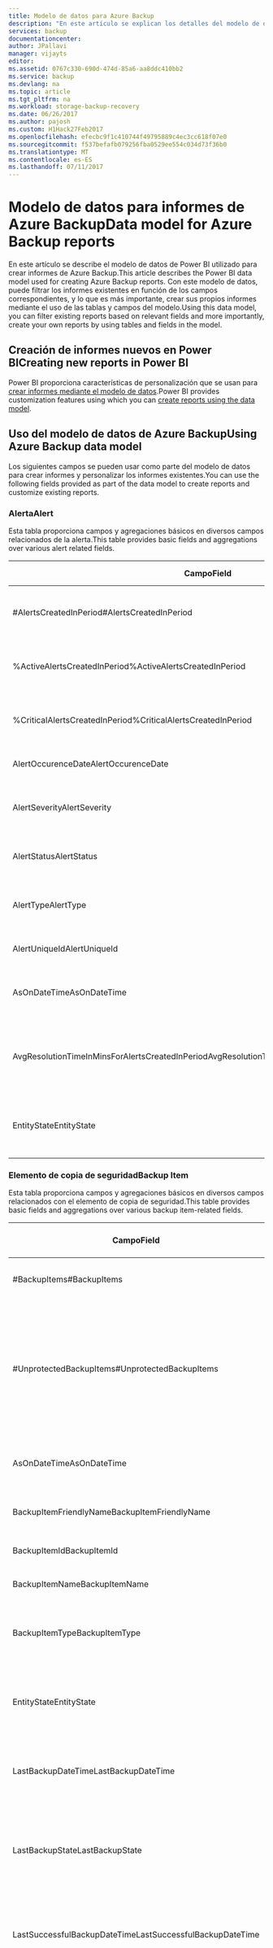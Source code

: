 ```yaml
---
title: Modelo de datos para Azure Backup
description: "En este artículo se explican los detalles del modelo de datos de Power BI para los informes de Azure Backup."
services: backup
documentationcenter: 
author: JPallavi
manager: vijayts
editor: 
ms.assetid: 0767c330-690d-474d-85a6-aa8ddc410bb2
ms.service: backup
ms.devlang: na
ms.topic: article
ms.tgt_pltfrm: na
ms.workload: storage-backup-recovery
ms.date: 06/26/2017
ms.author: pajosh
ms.custom: H1Hack27Feb2017
ms.openlocfilehash: efecbc9f1c410744f49795889c4ec3cc618f07e0
ms.sourcegitcommit: f537befafb079256fba0529ee554c034d73f36b0
ms.translationtype: MT
ms.contentlocale: es-ES
ms.lasthandoff: 07/11/2017
---
```

# <a name="data-model-for-azure-backup-reports"></a><span data-ttu-id="a05b1-103">Modelo de datos para informes de Azure Backup</span><span class="sxs-lookup"><span data-stu-id="a05b1-103">Data model for Azure Backup reports</span></span>
<span data-ttu-id="a05b1-104">En este artículo se describe el modelo de datos de Power BI utilizado para crear informes de Azure Backup.</span><span class="sxs-lookup"><span data-stu-id="a05b1-104">This article describes the Power BI data model used for creating Azure Backup reports.</span></span> <span data-ttu-id="a05b1-105">Con este modelo de datos, puede filtrar los informes existentes en función de los campos correspondientes, y lo que es más importante, crear sus propios informes mediante el uso de las tablas y campos del modelo.</span><span class="sxs-lookup"><span data-stu-id="a05b1-105">Using this data model, you can filter existing reports based on relevant fields and more importantly, create your own reports by using tables and fields in the model.</span></span> 

## <a name="creating-new-reports-in-power-bi"></a><span data-ttu-id="a05b1-106">Creación de informes nuevos en Power BI</span><span class="sxs-lookup"><span data-stu-id="a05b1-106">Creating new reports in Power BI</span></span>
<span data-ttu-id="a05b1-107">Power BI proporciona características de personalización que se usan para [crear informes mediante el modelo de datos](https://powerbi.microsoft.com/documentation/powerbi-service-create-a-new-report/).</span><span class="sxs-lookup"><span data-stu-id="a05b1-107">Power BI provides customization features using which you can [create reports using the data model](https://powerbi.microsoft.com/documentation/powerbi-service-create-a-new-report/).</span></span>

## <a name="using-azure-backup-data-model"></a><span data-ttu-id="a05b1-108">Uso del modelo de datos de Azure Backup</span><span class="sxs-lookup"><span data-stu-id="a05b1-108">Using Azure Backup data model</span></span>
<span data-ttu-id="a05b1-109">Los siguientes campos se pueden usar como parte del modelo de datos para crear informes y personalizar los informes existentes.</span><span class="sxs-lookup"><span data-stu-id="a05b1-109">You can use the following fields provided as part of the data model to create reports and customize existing reports.</span></span>

### <a name="alert"></a><span data-ttu-id="a05b1-110">Alerta</span><span class="sxs-lookup"><span data-stu-id="a05b1-110">Alert</span></span>
<span data-ttu-id="a05b1-111">Esta tabla proporciona campos y agregaciones básicos en diversos campos relacionados de la alerta.</span><span class="sxs-lookup"><span data-stu-id="a05b1-111">This table provides basic fields and aggregations over various alert related fields.</span></span>

| <span data-ttu-id="a05b1-112">Campo</span><span class="sxs-lookup"><span data-stu-id="a05b1-112">Field</span></span> | <span data-ttu-id="a05b1-113">Tipo de datos</span><span class="sxs-lookup"><span data-stu-id="a05b1-113">Data Type</span></span> | <span data-ttu-id="a05b1-114">Descripción</span><span class="sxs-lookup"><span data-stu-id="a05b1-114">Description</span></span> |
| --- | --- | --- |
| <span data-ttu-id="a05b1-115">#AlertsCreatedInPeriod</span><span class="sxs-lookup"><span data-stu-id="a05b1-115">#AlertsCreatedInPeriod</span></span> |<span data-ttu-id="a05b1-116">Número entero</span><span class="sxs-lookup"><span data-stu-id="a05b1-116">Whole Number</span></span> |<span data-ttu-id="a05b1-117">Número de alertas creadas en el período seleccionado</span><span class="sxs-lookup"><span data-stu-id="a05b1-117">Number of alerts created in selected time period</span></span> |
| <span data-ttu-id="a05b1-118">%ActiveAlertsCreatedInPeriod</span><span class="sxs-lookup"><span data-stu-id="a05b1-118">%ActiveAlertsCreatedInPeriod</span></span> |<span data-ttu-id="a05b1-119">Porcentaje</span><span class="sxs-lookup"><span data-stu-id="a05b1-119">Percentage</span></span> |<span data-ttu-id="a05b1-120">Porcentaje de alertas activas en el período seleccionado</span><span class="sxs-lookup"><span data-stu-id="a05b1-120">Percentage of active alerts in selected time period</span></span> |
| <span data-ttu-id="a05b1-121">%CriticalAlertsCreatedInPeriod</span><span class="sxs-lookup"><span data-stu-id="a05b1-121">%CriticalAlertsCreatedInPeriod</span></span> |<span data-ttu-id="a05b1-122">Porcentaje</span><span class="sxs-lookup"><span data-stu-id="a05b1-122">Percentage</span></span> |<span data-ttu-id="a05b1-123">Porcentaje de alertas críticas en el período seleccionado</span><span class="sxs-lookup"><span data-stu-id="a05b1-123">Percentage of critical alerts in selected time period</span></span> |
| <span data-ttu-id="a05b1-124">AlertOccurenceDate</span><span class="sxs-lookup"><span data-stu-id="a05b1-124">AlertOccurenceDate</span></span> |<span data-ttu-id="a05b1-125">Date</span><span class="sxs-lookup"><span data-stu-id="a05b1-125">Date</span></span> |<span data-ttu-id="a05b1-126">Fecha de creación de la alerta</span><span class="sxs-lookup"><span data-stu-id="a05b1-126">Date when alert was created</span></span> |
| <span data-ttu-id="a05b1-127">AlertSeverity</span><span class="sxs-lookup"><span data-stu-id="a05b1-127">AlertSeverity</span></span> |<span data-ttu-id="a05b1-128">Texto</span><span class="sxs-lookup"><span data-stu-id="a05b1-128">Text</span></span> |<span data-ttu-id="a05b1-129">Gravedad de la alerta, por ejemplo, Crítica</span><span class="sxs-lookup"><span data-stu-id="a05b1-129">Severity of the alert for example, Critical</span></span> |
| <span data-ttu-id="a05b1-130">AlertStatus</span><span class="sxs-lookup"><span data-stu-id="a05b1-130">AlertStatus</span></span> |<span data-ttu-id="a05b1-131">Texto</span><span class="sxs-lookup"><span data-stu-id="a05b1-131">Text</span></span> |<span data-ttu-id="a05b1-132">Estado de la alerta, por ejemplo, Activa</span><span class="sxs-lookup"><span data-stu-id="a05b1-132">Status of the alert for example, Active</span></span> |
| <span data-ttu-id="a05b1-133">AlertType</span><span class="sxs-lookup"><span data-stu-id="a05b1-133">AlertType</span></span> |<span data-ttu-id="a05b1-134">Texto</span><span class="sxs-lookup"><span data-stu-id="a05b1-134">Text</span></span> |<span data-ttu-id="a05b1-135">Tipo de la alerta generada por ejemplo, Copia de seguridad</span><span class="sxs-lookup"><span data-stu-id="a05b1-135">Type of the generated alert for example, Backup</span></span> |
| <span data-ttu-id="a05b1-136">AlertUniqueId</span><span class="sxs-lookup"><span data-stu-id="a05b1-136">AlertUniqueId</span></span> |<span data-ttu-id="a05b1-137">Texto</span><span class="sxs-lookup"><span data-stu-id="a05b1-137">Text</span></span> |<span data-ttu-id="a05b1-138">Identificador único de la alerta generada</span><span class="sxs-lookup"><span data-stu-id="a05b1-138">Unique Id of the generated alert</span></span> |
| <span data-ttu-id="a05b1-139">AsOnDateTime</span><span class="sxs-lookup"><span data-stu-id="a05b1-139">AsOnDateTime</span></span> |<span data-ttu-id="a05b1-140">Fecha y hora</span><span class="sxs-lookup"><span data-stu-id="a05b1-140">Date/Time</span></span> |<span data-ttu-id="a05b1-141">Hora de la última actualización de la fila seleccionada</span><span class="sxs-lookup"><span data-stu-id="a05b1-141">Latest refresh time for the selected row</span></span> |
| <span data-ttu-id="a05b1-142">AvgResolutionTimeInMinsForAlertsCreatedInPeriod</span><span class="sxs-lookup"><span data-stu-id="a05b1-142">AvgResolutionTimeInMinsForAlertsCreatedInPeriod</span></span> |<span data-ttu-id="a05b1-143">Número decimal</span><span class="sxs-lookup"><span data-stu-id="a05b1-143">Decimal Number</span></span> |<span data-ttu-id="a05b1-144">Tiempo medio (en minutos) para resolver la alerta en el período seleccionado</span><span class="sxs-lookup"><span data-stu-id="a05b1-144">Average time (in minutes) to resolve alert for selected time period</span></span> |
| <span data-ttu-id="a05b1-145">EntityState</span><span class="sxs-lookup"><span data-stu-id="a05b1-145">EntityState</span></span> |<span data-ttu-id="a05b1-146">Texto</span><span class="sxs-lookup"><span data-stu-id="a05b1-146">Text</span></span> |<span data-ttu-id="a05b1-147">Estado actual del objeto de la alerta por ejemplo, Activo, Eliminado</span><span class="sxs-lookup"><span data-stu-id="a05b1-147">Current state of the alert object for example, Active, Deleted</span></span> |

### <a name="backup-item"></a><span data-ttu-id="a05b1-148">Elemento de copia de seguridad</span><span class="sxs-lookup"><span data-stu-id="a05b1-148">Backup Item</span></span>
<span data-ttu-id="a05b1-149">Esta tabla proporciona campos y agregaciones básicos en diversos campos relacionados con el elemento de copia de seguridad.</span><span class="sxs-lookup"><span data-stu-id="a05b1-149">This table provides basic fields and aggregations over various backup item-related fields.</span></span>

| <span data-ttu-id="a05b1-150">Campo</span><span class="sxs-lookup"><span data-stu-id="a05b1-150">Field</span></span> | <span data-ttu-id="a05b1-151">Tipo de datos</span><span class="sxs-lookup"><span data-stu-id="a05b1-151">Data Type</span></span> | <span data-ttu-id="a05b1-152">Descripción</span><span class="sxs-lookup"><span data-stu-id="a05b1-152">Description</span></span> |
| --- | --- | --- |
| <span data-ttu-id="a05b1-153">#BackupItems</span><span class="sxs-lookup"><span data-stu-id="a05b1-153">#BackupItems</span></span> |<span data-ttu-id="a05b1-154">Número entero</span><span class="sxs-lookup"><span data-stu-id="a05b1-154">Whole Number</span></span> |<span data-ttu-id="a05b1-155">Número de elementos de copia de seguridad</span><span class="sxs-lookup"><span data-stu-id="a05b1-155">Number of backup items</span></span> |
| <span data-ttu-id="a05b1-156">#UnprotectedBackupItems</span><span class="sxs-lookup"><span data-stu-id="a05b1-156">#UnprotectedBackupItems</span></span> |<span data-ttu-id="a05b1-157">Número entero</span><span class="sxs-lookup"><span data-stu-id="a05b1-157">Whole Number</span></span> |<span data-ttu-id="a05b1-158">Número de elementos de copia de seguridad detenidos para su protección o configurados para que se realicen copias de seguridad, pero las copias de seguridad no se han iniciado</span><span class="sxs-lookup"><span data-stu-id="a05b1-158">Number of backup items stopped for protection or configured for backups but backups not started</span></span>|
| <span data-ttu-id="a05b1-159">AsOnDateTime</span><span class="sxs-lookup"><span data-stu-id="a05b1-159">AsOnDateTime</span></span> |<span data-ttu-id="a05b1-160">Fecha y hora</span><span class="sxs-lookup"><span data-stu-id="a05b1-160">Date/Time</span></span> |<span data-ttu-id="a05b1-161">Hora de la última actualización de la fila seleccionada</span><span class="sxs-lookup"><span data-stu-id="a05b1-161">Latest refresh time for the selected row</span></span> |
| <span data-ttu-id="a05b1-162">BackupItemFriendlyName</span><span class="sxs-lookup"><span data-stu-id="a05b1-162">BackupItemFriendlyName</span></span> |<span data-ttu-id="a05b1-163">Texto</span><span class="sxs-lookup"><span data-stu-id="a05b1-163">Text</span></span> |<span data-ttu-id="a05b1-164">Nombre descriptivo del elemento de copia de seguridad</span><span class="sxs-lookup"><span data-stu-id="a05b1-164">Friendly name of backup item</span></span> |
| <span data-ttu-id="a05b1-165">BackupItemId</span><span class="sxs-lookup"><span data-stu-id="a05b1-165">BackupItemId</span></span> |<span data-ttu-id="a05b1-166">Texto</span><span class="sxs-lookup"><span data-stu-id="a05b1-166">Text</span></span> |<span data-ttu-id="a05b1-167">Identificador de elemento de copia de seguridad</span><span class="sxs-lookup"><span data-stu-id="a05b1-167">Id of backup item</span></span> |
| <span data-ttu-id="a05b1-168">BackupItemName</span><span class="sxs-lookup"><span data-stu-id="a05b1-168">BackupItemName</span></span> |<span data-ttu-id="a05b1-169">Texto</span><span class="sxs-lookup"><span data-stu-id="a05b1-169">Text</span></span> |<span data-ttu-id="a05b1-170">Nombre de elemento de copia de seguridad</span><span class="sxs-lookup"><span data-stu-id="a05b1-170">Name of backup item</span></span> |
| <span data-ttu-id="a05b1-171">BackupItemType</span><span class="sxs-lookup"><span data-stu-id="a05b1-171">BackupItemType</span></span> |<span data-ttu-id="a05b1-172">Texto</span><span class="sxs-lookup"><span data-stu-id="a05b1-172">Text</span></span> |<span data-ttu-id="a05b1-173">Tipo de elemento de copia de seguridad, por ejemplo, VM o FileFolder</span><span class="sxs-lookup"><span data-stu-id="a05b1-173">Type of backup item for example, VM, FileFolder</span></span> |
| <span data-ttu-id="a05b1-174">EntityState</span><span class="sxs-lookup"><span data-stu-id="a05b1-174">EntityState</span></span> |<span data-ttu-id="a05b1-175">Texto</span><span class="sxs-lookup"><span data-stu-id="a05b1-175">Text</span></span> |<span data-ttu-id="a05b1-176">Estado actual del objeto del elemento de copia de seguridad, por ejemplo, Active o Deleted</span><span class="sxs-lookup"><span data-stu-id="a05b1-176">Current state of the backup item object for example, Active, Deleted</span></span> |
| <span data-ttu-id="a05b1-177">LastBackupDateTime</span><span class="sxs-lookup"><span data-stu-id="a05b1-177">LastBackupDateTime</span></span> |<span data-ttu-id="a05b1-178">Fecha y hora</span><span class="sxs-lookup"><span data-stu-id="a05b1-178">Date/Time</span></span> |<span data-ttu-id="a05b1-179">Hora de la última copia de seguridad del elemento de copia de seguridad seleccionado</span><span class="sxs-lookup"><span data-stu-id="a05b1-179">Time of last backup for selected backup item</span></span> |
| <span data-ttu-id="a05b1-180">LastBackupState</span><span class="sxs-lookup"><span data-stu-id="a05b1-180">LastBackupState</span></span> |<span data-ttu-id="a05b1-181">Texto</span><span class="sxs-lookup"><span data-stu-id="a05b1-181">Text</span></span> |<span data-ttu-id="a05b1-182">Estado de la última copia de seguridad del elemento de copia de seguridad seleccionado, por ejemplo, Successful o Failed</span><span class="sxs-lookup"><span data-stu-id="a05b1-182">State of last backup for selected backup item for example, Successful, Failed</span></span> |
| <span data-ttu-id="a05b1-183">LastSuccessfulBackupDateTime</span><span class="sxs-lookup"><span data-stu-id="a05b1-183">LastSuccessfulBackupDateTime</span></span> |<span data-ttu-id="a05b1-184">Fecha y hora</span><span class="sxs-lookup"><span data-stu-id="a05b1-184">Date/Time</span></span> |<span data-ttu-id="a05b1-185">Hora de última copia de seguridad correcta del elemento de copia de seguridad seleccionado</span><span class="sxs-lookup"><span data-stu-id="a05b1-185">Time of last successful backup for selected backup item</span></span> |
| <span data-ttu-id="a05b1-186">ProtectionState</span><span class="sxs-lookup"><span data-stu-id="a05b1-186">ProtectionState</span></span> |<span data-ttu-id="a05b1-187">Texto</span><span class="sxs-lookup"><span data-stu-id="a05b1-187">Text</span></span> |<span data-ttu-id="a05b1-188">Estado actual de protección del elemento copia de seguridad, por ejemplo, Protected o ProtectionStopped</span><span class="sxs-lookup"><span data-stu-id="a05b1-188">Current protection state of the backup item for example, Protected, ProtectionStopped</span></span> |

### <a name="calendar"></a><span data-ttu-id="a05b1-189">Calendario</span><span class="sxs-lookup"><span data-stu-id="a05b1-189">Calendar</span></span>
<span data-ttu-id="a05b1-190">Esta tabla proporciona detalles acerca de los campos relacionados con el calendario.</span><span class="sxs-lookup"><span data-stu-id="a05b1-190">This table provides details about calendar-related fields.</span></span>

| <span data-ttu-id="a05b1-191">Campo</span><span class="sxs-lookup"><span data-stu-id="a05b1-191">Field</span></span> | <span data-ttu-id="a05b1-192">Tipo de datos</span><span class="sxs-lookup"><span data-stu-id="a05b1-192">Data Type</span></span> | <span data-ttu-id="a05b1-193">Descripción</span><span class="sxs-lookup"><span data-stu-id="a05b1-193">Description</span></span> |
| --- | --- | --- |
| <span data-ttu-id="a05b1-194">Fecha</span><span class="sxs-lookup"><span data-stu-id="a05b1-194">Date</span></span> |<span data-ttu-id="a05b1-195">Fecha</span><span class="sxs-lookup"><span data-stu-id="a05b1-195">Date</span></span> |<span data-ttu-id="a05b1-196">Fecha seleccionada para filtrar datos</span><span class="sxs-lookup"><span data-stu-id="a05b1-196">Date selected for filtering data</span></span> |
| <span data-ttu-id="a05b1-197">DateKey</span><span class="sxs-lookup"><span data-stu-id="a05b1-197">DateKey</span></span> |<span data-ttu-id="a05b1-198">Texto</span><span class="sxs-lookup"><span data-stu-id="a05b1-198">Text</span></span> |<span data-ttu-id="a05b1-199">Clave única para cada elemento de fecha</span><span class="sxs-lookup"><span data-stu-id="a05b1-199">Unique key for each date item</span></span> |
| <span data-ttu-id="a05b1-200">DayDiff</span><span class="sxs-lookup"><span data-stu-id="a05b1-200">DayDiff</span></span> |<span data-ttu-id="a05b1-201">Número decimal</span><span class="sxs-lookup"><span data-stu-id="a05b1-201">Decimal Number</span></span> |<span data-ttu-id="a05b1-202">Diferencia en el día al filtrar datos, por ejemplo, 0 indican los datos del día actual, -1 indica los datos de un día anterior y 0 y -1 indican los datos del día actual y del anterior</span><span class="sxs-lookup"><span data-stu-id="a05b1-202">Difference in day for filtering data for example, 0 indicates current day's data, -1 indicates previous one day's data, 0 and -1 indicate data for current and previous day</span></span>  |
| <span data-ttu-id="a05b1-203">Mes</span><span class="sxs-lookup"><span data-stu-id="a05b1-203">Month</span></span> |<span data-ttu-id="a05b1-204">Texto</span><span class="sxs-lookup"><span data-stu-id="a05b1-204">Text</span></span> |<span data-ttu-id="a05b1-205">Mes del año seleccionado para filtrar datos, el mes empieza el día 1 y termina el día 31</span><span class="sxs-lookup"><span data-stu-id="a05b1-205">Month of the year selected for filtering data, month begins on first day and ends on 31st day</span></span> |
| <span data-ttu-id="a05b1-206">MonthDate</span><span class="sxs-lookup"><span data-stu-id="a05b1-206">MonthDate</span></span> | <span data-ttu-id="a05b1-207">Fecha</span><span class="sxs-lookup"><span data-stu-id="a05b1-207">Date</span></span> |<span data-ttu-id="a05b1-208">Fecha del mes en que finaliza el mes, se selecciona para filtrar datos</span><span class="sxs-lookup"><span data-stu-id="a05b1-208">Date in the month when month ends, selected for filtering data</span></span> |
| <span data-ttu-id="a05b1-209">MonthDiff</span><span class="sxs-lookup"><span data-stu-id="a05b1-209">MonthDiff</span></span> |<span data-ttu-id="a05b1-210">Número decimal</span><span class="sxs-lookup"><span data-stu-id="a05b1-210">Decimal Number</span></span> |<span data-ttu-id="a05b1-211">Diferencia en el mes al filtrar datos, por ejemplo, 0 indican los datos del mes actual, -1 indica los datos de un mes anterior y 0 y -1 indican los datos del mes actual y del anterior</span><span class="sxs-lookup"><span data-stu-id="a05b1-211">Difference in month for filtering data for example, 0 indicates current month's data, -1 indicates previous month's data, 0 and -1 indicate data for current and previous month</span></span> |
| <span data-ttu-id="a05b1-212">Semana</span><span class="sxs-lookup"><span data-stu-id="a05b1-212">Week</span></span> |<span data-ttu-id="a05b1-213">Texto</span><span class="sxs-lookup"><span data-stu-id="a05b1-213">Text</span></span> |<span data-ttu-id="a05b1-214">Semana seleccionada para filtrar los datos; la semana comienza el domingo y termina el sábado</span><span class="sxs-lookup"><span data-stu-id="a05b1-214">Week selected for filtering data, week begins on Sunday and ends on Saturday</span></span> |
| <span data-ttu-id="a05b1-215">WeekDate</span><span class="sxs-lookup"><span data-stu-id="a05b1-215">WeekDate</span></span> |<span data-ttu-id="a05b1-216">Fecha</span><span class="sxs-lookup"><span data-stu-id="a05b1-216">Date</span></span> |<span data-ttu-id="a05b1-217">Fecha de la semana en que finaliza la semana, se selecciona para filtrar datos</span><span class="sxs-lookup"><span data-stu-id="a05b1-217">Date in the week when week ends, selected for filtering data</span></span> |
| <span data-ttu-id="a05b1-218">WeekDiff</span><span class="sxs-lookup"><span data-stu-id="a05b1-218">WeekDiff</span></span> |<span data-ttu-id="a05b1-219">Número decimal</span><span class="sxs-lookup"><span data-stu-id="a05b1-219">Decimal Number</span></span> |<span data-ttu-id="a05b1-220">Diferencia en la semana al filtrar datos, por ejemplo, 0 indican los datos de la semana actual, -1 indica los datos de una semana anterior y 0 y -1 indican los datos de la semana actual y de la anterior</span><span class="sxs-lookup"><span data-stu-id="a05b1-220">Difference in week for filtering data for example, 0 indicates current week's data, -1 indicates previous week's data, 0 and -1 indicate data for current and previous week</span></span> |
| <span data-ttu-id="a05b1-221">Year</span><span class="sxs-lookup"><span data-stu-id="a05b1-221">Year</span></span> |<span data-ttu-id="a05b1-222">Texto</span><span class="sxs-lookup"><span data-stu-id="a05b1-222">Text</span></span> |<span data-ttu-id="a05b1-223">Año natural para filtrar datos</span><span class="sxs-lookup"><span data-stu-id="a05b1-223">Calendar year selected for filtering data</span></span> |
| <span data-ttu-id="a05b1-224">YearDate</span><span class="sxs-lookup"><span data-stu-id="a05b1-224">YearDate</span></span> |<span data-ttu-id="a05b1-225">Fecha</span><span class="sxs-lookup"><span data-stu-id="a05b1-225">Date</span></span> |<span data-ttu-id="a05b1-226">Fecha del año en que finaliza el año, se selecciona para filtrar datos</span><span class="sxs-lookup"><span data-stu-id="a05b1-226">Date in the year when year ends, selected for filtering data</span></span> |

### <a name="job"></a><span data-ttu-id="a05b1-227">Trabajo</span><span class="sxs-lookup"><span data-stu-id="a05b1-227">Job</span></span>
<span data-ttu-id="a05b1-228">Esta tabla proporciona campos y agregaciones básicos en diversos campos relacionados con el trabajo.</span><span class="sxs-lookup"><span data-stu-id="a05b1-228">This table provides basic fields and aggregations over various job-related fields.</span></span>

| <span data-ttu-id="a05b1-229">Campo</span><span class="sxs-lookup"><span data-stu-id="a05b1-229">Field</span></span> | <span data-ttu-id="a05b1-230">Tipo de datos</span><span class="sxs-lookup"><span data-stu-id="a05b1-230">Data Type</span></span> | <span data-ttu-id="a05b1-231">Descripción</span><span class="sxs-lookup"><span data-stu-id="a05b1-231">Description</span></span> |
| --- | --- | --- |
| <span data-ttu-id="a05b1-232">#JobsCreatedInPeriod</span><span class="sxs-lookup"><span data-stu-id="a05b1-232">#JobsCreatedInPeriod</span></span> |<span data-ttu-id="a05b1-233">Número entero</span><span class="sxs-lookup"><span data-stu-id="a05b1-233">Whole Number</span></span> |<span data-ttu-id="a05b1-234">Número de trabajos creados en el período seleccionado</span><span class="sxs-lookup"><span data-stu-id="a05b1-234">Number of jobs created in the selected time period</span></span> |
| <span data-ttu-id="a05b1-235">%FailuresForJobsCreatedInPeriod</span><span class="sxs-lookup"><span data-stu-id="a05b1-235">%FailuresForJobsCreatedInPeriod</span></span> |<span data-ttu-id="a05b1-236">Porcentaje</span><span class="sxs-lookup"><span data-stu-id="a05b1-236">Percentage</span></span> |<span data-ttu-id="a05b1-237">Porcentaje de errores de los trabajos globales en el período seleccionado</span><span class="sxs-lookup"><span data-stu-id="a05b1-237">Percentage overall job failures in the selected time period</span></span> |
| <span data-ttu-id="a05b1-238">80thPercentileDataTransferredInMBForBackupJobsCreatedInPeriod</span><span class="sxs-lookup"><span data-stu-id="a05b1-238">80thPercentileDataTransferredInMBForBackupJobsCreatedInPeriod</span></span> |<span data-ttu-id="a05b1-239">Número decimal</span><span class="sxs-lookup"><span data-stu-id="a05b1-239">Decimal Number</span></span> |<span data-ttu-id="a05b1-240">Valor del percentil 80 de los datos transferidos, en MB, para los trabajos de **copia de seguridad** creados en el período seleccionado</span><span class="sxs-lookup"><span data-stu-id="a05b1-240">80th percentile value of data transferred in MB for **backup** jobs created in the selected time period</span></span> |
| <span data-ttu-id="a05b1-241">AsOnDateTime</span><span class="sxs-lookup"><span data-stu-id="a05b1-241">AsOnDateTime</span></span> |<span data-ttu-id="a05b1-242">Fecha y hora</span><span class="sxs-lookup"><span data-stu-id="a05b1-242">Date/Time</span></span> |<span data-ttu-id="a05b1-243">Hora de la última actualización de la fila seleccionada</span><span class="sxs-lookup"><span data-stu-id="a05b1-243">Latest refresh time for the selected row</span></span> |
| <span data-ttu-id="a05b1-244">AvgBackupDurationInMinsForJobsCreatedInPeriod</span><span class="sxs-lookup"><span data-stu-id="a05b1-244">AvgBackupDurationInMinsForJobsCreatedInPeriod</span></span> |<span data-ttu-id="a05b1-245">Número decimal</span><span class="sxs-lookup"><span data-stu-id="a05b1-245">Decimal Number</span></span> |<span data-ttu-id="a05b1-246">Tiempo medio, en minutos, de los trabajos de **copia de seguridad completados** creados en el período seleccionado</span><span class="sxs-lookup"><span data-stu-id="a05b1-246">Average time in minutes for **completed backup** jobs created in selected time period</span></span> |
| <span data-ttu-id="a05b1-247">AvgRestoreDurationInMinsForJobsCreatedInPeriod</span><span class="sxs-lookup"><span data-stu-id="a05b1-247">AvgRestoreDurationInMinsForJobsCreatedInPeriod</span></span> |<span data-ttu-id="a05b1-248">Número decimal</span><span class="sxs-lookup"><span data-stu-id="a05b1-248">Decimal Number</span></span> |<span data-ttu-id="a05b1-249">Tiempo medio, en minutos, de los trabajos de **restauración completados** creados en el período seleccionado</span><span class="sxs-lookup"><span data-stu-id="a05b1-249">Average time in minutes for **completed restore** jobs created in selected time period</span></span> |
| <span data-ttu-id="a05b1-250">BackupStorageDestination</span><span class="sxs-lookup"><span data-stu-id="a05b1-250">BackupStorageDestination</span></span> |<span data-ttu-id="a05b1-251">Texto</span><span class="sxs-lookup"><span data-stu-id="a05b1-251">Text</span></span> |<span data-ttu-id="a05b1-252">Destino de almacenamiento de almacenamiento de copias de seguridad, por ejemplo, Cloud o Disk</span><span class="sxs-lookup"><span data-stu-id="a05b1-252">Destination of backup storage for example, Cloud, Disk</span></span>  |
| <span data-ttu-id="a05b1-253">EntityState</span><span class="sxs-lookup"><span data-stu-id="a05b1-253">EntityState</span></span> |<span data-ttu-id="a05b1-254">Texto</span><span class="sxs-lookup"><span data-stu-id="a05b1-254">Text</span></span> |<span data-ttu-id="a05b1-255">Estado actual del objeto del trabajo, por ejemplo, Active o Deleted</span><span class="sxs-lookup"><span data-stu-id="a05b1-255">Current state of the job object for example, Active, Deleted</span></span> |
| <span data-ttu-id="a05b1-256">JobFailureCode</span><span class="sxs-lookup"><span data-stu-id="a05b1-256">JobFailureCode</span></span> |<span data-ttu-id="a05b1-257">Texto</span><span class="sxs-lookup"><span data-stu-id="a05b1-257">Text</span></span> |<span data-ttu-id="a05b1-258">Cadena del código de error por el que produjo el error del trabajo</span><span class="sxs-lookup"><span data-stu-id="a05b1-258">Failure Code string because of which job failure happened</span></span> |
| <span data-ttu-id="a05b1-259">JobOperation</span><span class="sxs-lookup"><span data-stu-id="a05b1-259">JobOperation</span></span> |<span data-ttu-id="a05b1-260">Texto</span><span class="sxs-lookup"><span data-stu-id="a05b1-260">Text</span></span> |<span data-ttu-id="a05b1-261">Operación para la que se ejecuta el trabajo, por ejemplo, Backup, Restore o Configure Backup</span><span class="sxs-lookup"><span data-stu-id="a05b1-261">Operation for which job is run for example, Backup, Restore, Configure Backup</span></span> |
| <span data-ttu-id="a05b1-262">JobStartDate</span><span class="sxs-lookup"><span data-stu-id="a05b1-262">JobStartDate</span></span> |<span data-ttu-id="a05b1-263">Fecha</span><span class="sxs-lookup"><span data-stu-id="a05b1-263">Date</span></span> |<span data-ttu-id="a05b1-264">Fecha en que comenzó la ejecución del trabajo</span><span class="sxs-lookup"><span data-stu-id="a05b1-264">Date when job started running</span></span> |
| <span data-ttu-id="a05b1-265">JobStartTime</span><span class="sxs-lookup"><span data-stu-id="a05b1-265">JobStartTime</span></span> |<span data-ttu-id="a05b1-266">Hora</span><span class="sxs-lookup"><span data-stu-id="a05b1-266">Time</span></span> |<span data-ttu-id="a05b1-267">Hora en que comenzó la ejecución del trabajo</span><span class="sxs-lookup"><span data-stu-id="a05b1-267">Time when job started running</span></span> |
| <span data-ttu-id="a05b1-268">Estado del trabajo</span><span class="sxs-lookup"><span data-stu-id="a05b1-268">JobStatus</span></span> |<span data-ttu-id="a05b1-269">Texto</span><span class="sxs-lookup"><span data-stu-id="a05b1-269">Text</span></span> |<span data-ttu-id="a05b1-270">Estado del trabajo terminado, por ejemplo, Completed o Failed</span><span class="sxs-lookup"><span data-stu-id="a05b1-270">Status of the finished job for example, Completed, Failed</span></span> |
| <span data-ttu-id="a05b1-271">JobUniqueId</span><span class="sxs-lookup"><span data-stu-id="a05b1-271">JobUniqueId</span></span> |<span data-ttu-id="a05b1-272">Texto</span><span class="sxs-lookup"><span data-stu-id="a05b1-272">Text</span></span> |<span data-ttu-id="a05b1-273">Identificador único que identifica el trabajo</span><span class="sxs-lookup"><span data-stu-id="a05b1-273">Unique Id to identify the job</span></span> |

### <a name="policy"></a><span data-ttu-id="a05b1-274">Directiva</span><span class="sxs-lookup"><span data-stu-id="a05b1-274">Policy</span></span>
<span data-ttu-id="a05b1-275">Esta tabla proporciona campos y agregaciones básicos en diversos campos relacionados con la directiva.</span><span class="sxs-lookup"><span data-stu-id="a05b1-275">This table provides basic fields and aggregations over various policy-related fields.</span></span>

| <span data-ttu-id="a05b1-276">Campo</span><span class="sxs-lookup"><span data-stu-id="a05b1-276">Field</span></span> | <span data-ttu-id="a05b1-277">Tipo de datos</span><span class="sxs-lookup"><span data-stu-id="a05b1-277">Data Type</span></span> | <span data-ttu-id="a05b1-278">Descripción</span><span class="sxs-lookup"><span data-stu-id="a05b1-278">Description</span></span> |
| --- | --- | --- |
| <span data-ttu-id="a05b1-279">#Directivas</span><span class="sxs-lookup"><span data-stu-id="a05b1-279">#Policies</span></span> |<span data-ttu-id="a05b1-280">Número entero</span><span class="sxs-lookup"><span data-stu-id="a05b1-280">Whole Number</span></span> |<span data-ttu-id="a05b1-281">Número de directivas de copia de seguridad que existen en el sistema</span><span class="sxs-lookup"><span data-stu-id="a05b1-281">Number of backup policies that exist in the system</span></span> |
| <span data-ttu-id="a05b1-282">#PoliciesInUse</span><span class="sxs-lookup"><span data-stu-id="a05b1-282">#PoliciesInUse</span></span> |<span data-ttu-id="a05b1-283">Número entero</span><span class="sxs-lookup"><span data-stu-id="a05b1-283">Whole Number</span></span> |<span data-ttu-id="a05b1-284">Número de directivas que se usan actualmente para configurar copias de seguridad</span><span class="sxs-lookup"><span data-stu-id="a05b1-284">Number of policies currently being used for configuring backups</span></span> |
| <span data-ttu-id="a05b1-285">AsOnDateTime</span><span class="sxs-lookup"><span data-stu-id="a05b1-285">AsOnDateTime</span></span> |<span data-ttu-id="a05b1-286">Fecha y hora</span><span class="sxs-lookup"><span data-stu-id="a05b1-286">Date/Time</span></span> |<span data-ttu-id="a05b1-287">Hora de la última actualización de la fila seleccionada</span><span class="sxs-lookup"><span data-stu-id="a05b1-287">Latest refresh time for the selected row</span></span> |
| <span data-ttu-id="a05b1-288">BackupDaysOfTheWeek</span><span class="sxs-lookup"><span data-stu-id="a05b1-288">BackupDaysOfTheWeek</span></span> |<span data-ttu-id="a05b1-289">Texto</span><span class="sxs-lookup"><span data-stu-id="a05b1-289">Text</span></span> |<span data-ttu-id="a05b1-290">Días de la semana en los que se han programado copias de seguridad</span><span class="sxs-lookup"><span data-stu-id="a05b1-290">Days of the week when backups have been scheduled</span></span> |
| <span data-ttu-id="a05b1-291">BackupFrequency</span><span class="sxs-lookup"><span data-stu-id="a05b1-291">BackupFrequency</span></span> |<span data-ttu-id="a05b1-292">Texto</span><span class="sxs-lookup"><span data-stu-id="a05b1-292">Text</span></span> |<span data-ttu-id="a05b1-293">Frecuencia con la que se ejecutan las copias de seguridad, por ejemplo, a diario o semanalmente</span><span class="sxs-lookup"><span data-stu-id="a05b1-293">Frequency with which backups are run for example, daily, weekly</span></span> |
| <span data-ttu-id="a05b1-294">BackupTimes</span><span class="sxs-lookup"><span data-stu-id="a05b1-294">BackupTimes</span></span> |<span data-ttu-id="a05b1-295">Texto</span><span class="sxs-lookup"><span data-stu-id="a05b1-295">Text</span></span> |<span data-ttu-id="a05b1-296">Fecha y hora en que se programan las copias de seguridad</span><span class="sxs-lookup"><span data-stu-id="a05b1-296">Date and time when backups are scheduled</span></span> |
| <span data-ttu-id="a05b1-297">DailyRetentionDuration</span><span class="sxs-lookup"><span data-stu-id="a05b1-297">DailyRetentionDuration</span></span> |<span data-ttu-id="a05b1-298">Número entero</span><span class="sxs-lookup"><span data-stu-id="a05b1-298">Whole Number</span></span> |<span data-ttu-id="a05b1-299">Duración de retención total de las copias de seguridad configuradas, en días</span><span class="sxs-lookup"><span data-stu-id="a05b1-299">Total retention duration in days for configured backups</span></span> |
| <span data-ttu-id="a05b1-300">DailyRetentionTimes</span><span class="sxs-lookup"><span data-stu-id="a05b1-300">DailyRetentionTimes</span></span> |<span data-ttu-id="a05b1-301">Texto</span><span class="sxs-lookup"><span data-stu-id="a05b1-301">Text</span></span> |<span data-ttu-id="a05b1-302">Fecha y hora en que se configuró la retención diaria</span><span class="sxs-lookup"><span data-stu-id="a05b1-302">Date and time when daily retention was configured</span></span> |
| <span data-ttu-id="a05b1-303">EntityState</span><span class="sxs-lookup"><span data-stu-id="a05b1-303">EntityState</span></span> |<span data-ttu-id="a05b1-304">Texto</span><span class="sxs-lookup"><span data-stu-id="a05b1-304">Text</span></span> |<span data-ttu-id="a05b1-305">Estado actual del objeto de la directiva, por ejemplo, Active o Deleted</span><span class="sxs-lookup"><span data-stu-id="a05b1-305">Current state of the policy object for example, Active, Deleted</span></span> |
| <span data-ttu-id="a05b1-306">MonthlyRetentionDaysOfTheMonth</span><span class="sxs-lookup"><span data-stu-id="a05b1-306">MonthlyRetentionDaysOfTheMonth</span></span> |<span data-ttu-id="a05b1-307">Texto</span><span class="sxs-lookup"><span data-stu-id="a05b1-307">Text</span></span> |<span data-ttu-id="a05b1-308">Fechas del mes seleccionadas para la retención mensual</span><span class="sxs-lookup"><span data-stu-id="a05b1-308">Dates of the month selected for monthly retention</span></span> |
| <span data-ttu-id="a05b1-309">MonthlyRetentionDaysOfTheWeek</span><span class="sxs-lookup"><span data-stu-id="a05b1-309">MonthlyRetentionDaysOfTheWeek</span></span> |<span data-ttu-id="a05b1-310">Texto</span><span class="sxs-lookup"><span data-stu-id="a05b1-310">Text</span></span> |<span data-ttu-id="a05b1-311">Días de la semana seleccionados para la retención mensual</span><span class="sxs-lookup"><span data-stu-id="a05b1-311">Days of the week selected for monthly retention</span></span> |
| <span data-ttu-id="a05b1-312">MonthlyRetentionDuration</span><span class="sxs-lookup"><span data-stu-id="a05b1-312">MonthlyRetentionDuration</span></span> |<span data-ttu-id="a05b1-313">Número decimal</span><span class="sxs-lookup"><span data-stu-id="a05b1-313">Decimal Number</span></span> |<span data-ttu-id="a05b1-314">Duración de retención total de las copias de seguridad configuradas, en meses</span><span class="sxs-lookup"><span data-stu-id="a05b1-314">Total retention duration in months for configured backups</span></span> |
| <span data-ttu-id="a05b1-315">MonthlyRetentionFormat</span><span class="sxs-lookup"><span data-stu-id="a05b1-315">MonthlyRetentionFormat</span></span> |<span data-ttu-id="a05b1-316">Texto</span><span class="sxs-lookup"><span data-stu-id="a05b1-316">Text</span></span> |<span data-ttu-id="a05b1-317">Tipo de configuración para la retención mensual ,por ejemplo, diariamente si se basa en día, semanalmente si se basa en semana</span><span class="sxs-lookup"><span data-stu-id="a05b1-317">Type of configuration for monthly retention for example, daily for day based, weekly for week based</span></span> |
| <span data-ttu-id="a05b1-318">MonthlyRetentionTimes</span><span class="sxs-lookup"><span data-stu-id="a05b1-318">MonthlyRetentionTimes</span></span> |<span data-ttu-id="a05b1-319">Texto</span><span class="sxs-lookup"><span data-stu-id="a05b1-319">Text</span></span> |<span data-ttu-id="a05b1-320">Fecha y hora en que se ha configurado la retención mensual</span><span class="sxs-lookup"><span data-stu-id="a05b1-320">Date and time when monthly retention is configured</span></span> |
| <span data-ttu-id="a05b1-321">MonthlyRetentionWeeksOfTheMonth</span><span class="sxs-lookup"><span data-stu-id="a05b1-321">MonthlyRetentionWeeksOfTheMonth</span></span> |<span data-ttu-id="a05b1-322">Texto</span><span class="sxs-lookup"><span data-stu-id="a05b1-322">Text</span></span> |<span data-ttu-id="a05b1-323">Semanas del mes en que se ha configurado la retención mensual, por ejemplo, la primera, la última, etc.</span><span class="sxs-lookup"><span data-stu-id="a05b1-323">Weeks of the month when monthly retention is configured for example, First, Last etc.</span></span> |
| <span data-ttu-id="a05b1-324">PolicyName</span><span class="sxs-lookup"><span data-stu-id="a05b1-324">PolicyName</span></span> |<span data-ttu-id="a05b1-325">Texto</span><span class="sxs-lookup"><span data-stu-id="a05b1-325">Text</span></span> |<span data-ttu-id="a05b1-326">Nombre de la directiva definida</span><span class="sxs-lookup"><span data-stu-id="a05b1-326">Name of the policy defined</span></span> |
| <span data-ttu-id="a05b1-327">PolicyUniqueId</span><span class="sxs-lookup"><span data-stu-id="a05b1-327">PolicyUniqueId</span></span> |<span data-ttu-id="a05b1-328">Texto</span><span class="sxs-lookup"><span data-stu-id="a05b1-328">Text</span></span> |<span data-ttu-id="a05b1-329">Identificador único que identifica la directiva</span><span class="sxs-lookup"><span data-stu-id="a05b1-329">Unique Id to identify the policy</span></span> |
| <span data-ttu-id="a05b1-330">RetentionType</span><span class="sxs-lookup"><span data-stu-id="a05b1-330">RetentionType</span></span> |<span data-ttu-id="a05b1-331">Texto</span><span class="sxs-lookup"><span data-stu-id="a05b1-331">Text</span></span> |<span data-ttu-id="a05b1-332">Tipo de directiva de retención, por ejemplo, Daily, Weekly, Monthly, Yearly</span><span class="sxs-lookup"><span data-stu-id="a05b1-332">Type of retention policy for example, Daily, Weekly, Monthly, Yearly</span></span> |
| <span data-ttu-id="a05b1-333">WeeklyRetentionDaysOfTheWeek</span><span class="sxs-lookup"><span data-stu-id="a05b1-333">WeeklyRetentionDaysOfTheWeek</span></span> |<span data-ttu-id="a05b1-334">Texto</span><span class="sxs-lookup"><span data-stu-id="a05b1-334">Text</span></span> |<span data-ttu-id="a05b1-335">Días de la semana seleccionados para la retención semanal</span><span class="sxs-lookup"><span data-stu-id="a05b1-335">Days of the week selected for weekly retention</span></span> |
| <span data-ttu-id="a05b1-336">WeeklyRetentionDuration</span><span class="sxs-lookup"><span data-stu-id="a05b1-336">WeeklyRetentionDuration</span></span> |<span data-ttu-id="a05b1-337">Número decimal</span><span class="sxs-lookup"><span data-stu-id="a05b1-337">Decimal Number</span></span> |<span data-ttu-id="a05b1-338">Duración total de la retención semanal de las copias de seguridad configuradas, en semanas</span><span class="sxs-lookup"><span data-stu-id="a05b1-338">Total weekly retention duration in weeks for configured backups</span></span> |
| <span data-ttu-id="a05b1-339">WeeklyRetentionTimes</span><span class="sxs-lookup"><span data-stu-id="a05b1-339">WeeklyRetentionTimes</span></span> |<span data-ttu-id="a05b1-340">Texto</span><span class="sxs-lookup"><span data-stu-id="a05b1-340">Text</span></span> |<span data-ttu-id="a05b1-341">Fecha y hora en que se ha configurado la retención semanal</span><span class="sxs-lookup"><span data-stu-id="a05b1-341">Date and time when weekly retention is configured</span></span> |
| <span data-ttu-id="a05b1-342">YearlyRetentionDaysOfTheMonth</span><span class="sxs-lookup"><span data-stu-id="a05b1-342">YearlyRetentionDaysOfTheMonth</span></span> |<span data-ttu-id="a05b1-343">Texto</span><span class="sxs-lookup"><span data-stu-id="a05b1-343">Text</span></span> |<span data-ttu-id="a05b1-344">Fechas del mes seleccionadas para la retención anual</span><span class="sxs-lookup"><span data-stu-id="a05b1-344">Dates of the month selected for yearly retention</span></span> |
| <span data-ttu-id="a05b1-345">YearlyRetentionDaysOfTheWeek</span><span class="sxs-lookup"><span data-stu-id="a05b1-345">YearlyRetentionDaysOfTheWeek</span></span> |<span data-ttu-id="a05b1-346">Texto</span><span class="sxs-lookup"><span data-stu-id="a05b1-346">Text</span></span> |<span data-ttu-id="a05b1-347">Días de la semana seleccionados para la retención anual</span><span class="sxs-lookup"><span data-stu-id="a05b1-347">Days of the week selected for yearly retention</span></span> |
| <span data-ttu-id="a05b1-348">YearlyRetentionDuration</span><span class="sxs-lookup"><span data-stu-id="a05b1-348">YearlyRetentionDuration</span></span> |<span data-ttu-id="a05b1-349">Número decimal</span><span class="sxs-lookup"><span data-stu-id="a05b1-349">Decimal Number</span></span> |<span data-ttu-id="a05b1-350">Duración total de la retención de las copias de seguridad configuradas, en años</span><span class="sxs-lookup"><span data-stu-id="a05b1-350">Total retention duration in years for configured backups</span></span> |
| <span data-ttu-id="a05b1-351">YearlyRetentionFormat</span><span class="sxs-lookup"><span data-stu-id="a05b1-351">YearlyRetentionFormat</span></span> |<span data-ttu-id="a05b1-352">Texto</span><span class="sxs-lookup"><span data-stu-id="a05b1-352">Text</span></span> |<span data-ttu-id="a05b1-353">Tipo de configuración para la retención anual ,por ejemplo, diariamente si se basa en día, semanalmente si se basa en semana</span><span class="sxs-lookup"><span data-stu-id="a05b1-353">Type of configuration for yearly retention for example, daily for day based, weekly for week based</span></span> |
| <span data-ttu-id="a05b1-354">YearlyRetentionMonthsOfTheYear</span><span class="sxs-lookup"><span data-stu-id="a05b1-354">YearlyRetentionMonthsOfTheYear</span></span> |<span data-ttu-id="a05b1-355">Texto</span><span class="sxs-lookup"><span data-stu-id="a05b1-355">Text</span></span> |<span data-ttu-id="a05b1-356">Meses del año seleccionados para la retención anual</span><span class="sxs-lookup"><span data-stu-id="a05b1-356">Months of the year selected for yearly retention</span></span> |
| <span data-ttu-id="a05b1-357">YearlyRetentionTimes</span><span class="sxs-lookup"><span data-stu-id="a05b1-357">YearlyRetentionTimes</span></span> |<span data-ttu-id="a05b1-358">Texto</span><span class="sxs-lookup"><span data-stu-id="a05b1-358">Text</span></span> |<span data-ttu-id="a05b1-359">Fecha y hora en que se ha configurado la retención anual</span><span class="sxs-lookup"><span data-stu-id="a05b1-359">Date and time when yearly retention is configured</span></span> |
| <span data-ttu-id="a05b1-360">YearlyRetentionWeeksOfTheMonth</span><span class="sxs-lookup"><span data-stu-id="a05b1-360">YearlyRetentionWeeksOfTheMonth</span></span> |<span data-ttu-id="a05b1-361">Texto</span><span class="sxs-lookup"><span data-stu-id="a05b1-361">Text</span></span> |<span data-ttu-id="a05b1-362">Semanas del mes en que se ha configurado la retención anual, por ejemplo, la primera, la última, etc.</span><span class="sxs-lookup"><span data-stu-id="a05b1-362">Weeks of the month when yearly retention is configured for example, First, Last etc.</span></span> |

### <a name="protected-server"></a><span data-ttu-id="a05b1-363">Servidor protegido</span><span class="sxs-lookup"><span data-stu-id="a05b1-363">Protected Server</span></span>
<span data-ttu-id="a05b1-364">Esta tabla proporciona campos y agregaciones básicos en diversos campos relacionados con el servidor protegido.</span><span class="sxs-lookup"><span data-stu-id="a05b1-364">This table provides basic fields and aggregations over various protected server-related fields.</span></span>

| <span data-ttu-id="a05b1-365">Campo</span><span class="sxs-lookup"><span data-stu-id="a05b1-365">Field</span></span> | <span data-ttu-id="a05b1-366">Tipo de datos</span><span class="sxs-lookup"><span data-stu-id="a05b1-366">Data Type</span></span> | <span data-ttu-id="a05b1-367">Descripción</span><span class="sxs-lookup"><span data-stu-id="a05b1-367">Description</span></span> |
| --- | --- | --- |
| <span data-ttu-id="a05b1-368">#ProtectedServers</span><span class="sxs-lookup"><span data-stu-id="a05b1-368">#ProtectedServers</span></span> |<span data-ttu-id="a05b1-369">Número entero</span><span class="sxs-lookup"><span data-stu-id="a05b1-369">Whole Number</span></span> |<span data-ttu-id="a05b1-370">Número de servidores protegidos</span><span class="sxs-lookup"><span data-stu-id="a05b1-370">Number of protected servers</span></span> |
| <span data-ttu-id="a05b1-371">AsOnDateTime</span><span class="sxs-lookup"><span data-stu-id="a05b1-371">AsOnDateTime</span></span> |<span data-ttu-id="a05b1-372">Fecha y hora</span><span class="sxs-lookup"><span data-stu-id="a05b1-372">Date/Time</span></span> |<span data-ttu-id="a05b1-373">Hora de la última actualización de la fila seleccionada</span><span class="sxs-lookup"><span data-stu-id="a05b1-373">Latest refresh time for the selected row</span></span> |
| <span data-ttu-id="a05b1-374">AzureBackupAgentOSType</span><span class="sxs-lookup"><span data-stu-id="a05b1-374">AzureBackupAgentOSType</span></span> |<span data-ttu-id="a05b1-375">Texto</span><span class="sxs-lookup"><span data-stu-id="a05b1-375">Text</span></span> |<span data-ttu-id="a05b1-376">Tipo de sistema operativo de Azure Backup Agent</span><span class="sxs-lookup"><span data-stu-id="a05b1-376">OS Type of Azure Backup Agent</span></span> |
| <span data-ttu-id="a05b1-377">AzureBackupAgentOSVersion</span><span class="sxs-lookup"><span data-stu-id="a05b1-377">AzureBackupAgentOSVersion</span></span> |<span data-ttu-id="a05b1-378">Texto</span><span class="sxs-lookup"><span data-stu-id="a05b1-378">Text</span></span> |<span data-ttu-id="a05b1-379">Versión del sistema operativo de Azure Backup Agent</span><span class="sxs-lookup"><span data-stu-id="a05b1-379">OS Version of Azure Backup Agent</span></span> |
| <span data-ttu-id="a05b1-380">AzureBackupAgentUpdateDate</span><span class="sxs-lookup"><span data-stu-id="a05b1-380">AzureBackupAgentUpdateDate</span></span> |<span data-ttu-id="a05b1-381">Texto</span><span class="sxs-lookup"><span data-stu-id="a05b1-381">Text</span></span> |<span data-ttu-id="a05b1-382">Fecha de actualización de Azure Backup Agent</span><span class="sxs-lookup"><span data-stu-id="a05b1-382">Date when Agent Backup Agent was updated</span></span> |
| <span data-ttu-id="a05b1-383">AzureBackupAgentVersion</span><span class="sxs-lookup"><span data-stu-id="a05b1-383">AzureBackupAgentVersion</span></span> |<span data-ttu-id="a05b1-384">Texto</span><span class="sxs-lookup"><span data-stu-id="a05b1-384">Text</span></span> |<span data-ttu-id="a05b1-385">Número de versión de Azure Backup Agent</span><span class="sxs-lookup"><span data-stu-id="a05b1-385">Version number of Agent Backup Version</span></span> |
| <span data-ttu-id="a05b1-386">BackupManagementType</span><span class="sxs-lookup"><span data-stu-id="a05b1-386">BackupManagementType</span></span> |<span data-ttu-id="a05b1-387">Texto</span><span class="sxs-lookup"><span data-stu-id="a05b1-387">Text</span></span> |<span data-ttu-id="a05b1-388">Tipo de proveedor para realizar la copia de seguridad, por ejemplo, IaaSVM o FileFolder</span><span class="sxs-lookup"><span data-stu-id="a05b1-388">Provider type for performing backup for example, IaaSVM, FileFolder</span></span> |
| <span data-ttu-id="a05b1-389">EntityState</span><span class="sxs-lookup"><span data-stu-id="a05b1-389">EntityState</span></span> |<span data-ttu-id="a05b1-390">Texto</span><span class="sxs-lookup"><span data-stu-id="a05b1-390">Text</span></span> |<span data-ttu-id="a05b1-391">Estado actual del objeto de servidor protegido, por ejemplo, Active o Deleted</span><span class="sxs-lookup"><span data-stu-id="a05b1-391">Current state of the protected server object for example, Active, Deleted</span></span> |
| <span data-ttu-id="a05b1-392">ProtectedServerFriendlyName</span><span class="sxs-lookup"><span data-stu-id="a05b1-392">ProtectedServerFriendlyName</span></span> |<span data-ttu-id="a05b1-393">Texto</span><span class="sxs-lookup"><span data-stu-id="a05b1-393">Text</span></span> |<span data-ttu-id="a05b1-394">Nombre descriptivo del servidor protegido</span><span class="sxs-lookup"><span data-stu-id="a05b1-394">Friendly name of protected server</span></span> |
| <span data-ttu-id="a05b1-395">ProtectedServerName</span><span class="sxs-lookup"><span data-stu-id="a05b1-395">ProtectedServerName</span></span> |<span data-ttu-id="a05b1-396">Texto</span><span class="sxs-lookup"><span data-stu-id="a05b1-396">Text</span></span> |<span data-ttu-id="a05b1-397">Nombre del servidor protegido</span><span class="sxs-lookup"><span data-stu-id="a05b1-397">Name of protected server</span></span> |
| <span data-ttu-id="a05b1-398">ProtectedServerType</span><span class="sxs-lookup"><span data-stu-id="a05b1-398">ProtectedServerType</span></span> |<span data-ttu-id="a05b1-399">Texto</span><span class="sxs-lookup"><span data-stu-id="a05b1-399">Text</span></span> |<span data-ttu-id="a05b1-400">Tipo de servidor protegido del que se realiza la copia de seguridad, por ejemplo, IaaSVMContainer</span><span class="sxs-lookup"><span data-stu-id="a05b1-400">Type of protected server backed up for example, IaaSVMContainer</span></span> |
| <span data-ttu-id="a05b1-401">ProtectedServerName</span><span class="sxs-lookup"><span data-stu-id="a05b1-401">ProtectedServerName</span></span> |<span data-ttu-id="a05b1-402">Texto</span><span class="sxs-lookup"><span data-stu-id="a05b1-402">Text</span></span> |<span data-ttu-id="a05b1-403">Nombre del servidor protegido al que pertenece el elemento de copia de seguridad</span><span class="sxs-lookup"><span data-stu-id="a05b1-403">Name of protected server to which backup item belongs</span></span> |
| <span data-ttu-id="a05b1-404">RegisteredContainerId</span><span class="sxs-lookup"><span data-stu-id="a05b1-404">RegisteredContainerId</span></span> |<span data-ttu-id="a05b1-405">Texto</span><span class="sxs-lookup"><span data-stu-id="a05b1-405">Text</span></span> |<span data-ttu-id="a05b1-406">Identificador de contenedor registrado para copia de seguridad</span><span class="sxs-lookup"><span data-stu-id="a05b1-406">Id of container registered for backup</span></span> |

### <a name="storage"></a><span data-ttu-id="a05b1-407">Almacenamiento</span><span class="sxs-lookup"><span data-stu-id="a05b1-407">Storage</span></span>
<span data-ttu-id="a05b1-408">Esta tabla proporciona campos y agregaciones básicos en diversos campos relacionados con el almacenamiento.</span><span class="sxs-lookup"><span data-stu-id="a05b1-408">This table provides basic fields and aggregations over various storage-related fields.</span></span>

| <span data-ttu-id="a05b1-409">Campo</span><span class="sxs-lookup"><span data-stu-id="a05b1-409">Field</span></span> | <span data-ttu-id="a05b1-410">Tipo de datos</span><span class="sxs-lookup"><span data-stu-id="a05b1-410">Data Type</span></span> | <span data-ttu-id="a05b1-411">Descripción</span><span class="sxs-lookup"><span data-stu-id="a05b1-411">Description</span></span> |
| --- | --- | --- |
| <span data-ttu-id="a05b1-412">#ProtectedInstances</span><span class="sxs-lookup"><span data-stu-id="a05b1-412">#ProtectedInstances</span></span> |<span data-ttu-id="a05b1-413">Número decimal</span><span class="sxs-lookup"><span data-stu-id="a05b1-413">Decimal Number</span></span> |<span data-ttu-id="a05b1-414">Número de instancias protegidas que se utilizan para calcular el almacenamiento de front-end en la facturación; se calcula en función del valor más reciente del tiempo seleccionado</span><span class="sxs-lookup"><span data-stu-id="a05b1-414">Number of protected instances used for calculating frontend storage in billing, calculated based on latest value in selected time</span></span> |
| <span data-ttu-id="a05b1-415">AsOnDateTime</span><span class="sxs-lookup"><span data-stu-id="a05b1-415">AsOnDateTime</span></span> |<span data-ttu-id="a05b1-416">Fecha y hora</span><span class="sxs-lookup"><span data-stu-id="a05b1-416">Date/Time</span></span> |<span data-ttu-id="a05b1-417">Hora de la última actualización de la fila seleccionada</span><span class="sxs-lookup"><span data-stu-id="a05b1-417">Latest refresh time for the selected row</span></span> |
| <span data-ttu-id="a05b1-418">CloudStorageInMB</span><span class="sxs-lookup"><span data-stu-id="a05b1-418">CloudStorageInMB</span></span> |<span data-ttu-id="a05b1-419">Número decimal</span><span class="sxs-lookup"><span data-stu-id="a05b1-419">Decimal Number</span></span> |<span data-ttu-id="a05b1-420">Almacenamiento de copia de seguridad en la nube utilizado por las copias de seguridad, calculados basándose en el último valor de tiempo seleccionado</span><span class="sxs-lookup"><span data-stu-id="a05b1-420">Cloud backup storage used by backups, calculated based on latest value in selected time</span></span> |
| <span data-ttu-id="a05b1-421">EntityState</span><span class="sxs-lookup"><span data-stu-id="a05b1-421">EntityState</span></span> |<span data-ttu-id="a05b1-422">Texto</span><span class="sxs-lookup"><span data-stu-id="a05b1-422">Text</span></span> |<span data-ttu-id="a05b1-423">Estado actual del objeto, por ejemplo, Active o Deleted</span><span class="sxs-lookup"><span data-stu-id="a05b1-423">Current state of the object for example, Active, Deleted</span></span> |
| <span data-ttu-id="a05b1-424">LastUpdatedDate</span><span class="sxs-lookup"><span data-stu-id="a05b1-424">LastUpdatedDate</span></span> |<span data-ttu-id="a05b1-425">Date</span><span class="sxs-lookup"><span data-stu-id="a05b1-425">Date</span></span> |<span data-ttu-id="a05b1-426">Fecha de última actualización de la fila seleccionada</span><span class="sxs-lookup"><span data-stu-id="a05b1-426">Date when selected row was last updated</span></span> |

### <a name="time"></a><span data-ttu-id="a05b1-427">Hora</span><span class="sxs-lookup"><span data-stu-id="a05b1-427">Time</span></span>
<span data-ttu-id="a05b1-428">Esta tabla proporciona detalles acerca de los campos relacionados con el tiempo.</span><span class="sxs-lookup"><span data-stu-id="a05b1-428">This table provides details about time-related fields.</span></span>

| <span data-ttu-id="a05b1-429">Campo</span><span class="sxs-lookup"><span data-stu-id="a05b1-429">Field</span></span> | <span data-ttu-id="a05b1-430">Tipo de datos</span><span class="sxs-lookup"><span data-stu-id="a05b1-430">Data Type</span></span> | <span data-ttu-id="a05b1-431">Descripción</span><span class="sxs-lookup"><span data-stu-id="a05b1-431">Description</span></span> |
| --- | --- | --- |
| <span data-ttu-id="a05b1-432">Hora</span><span class="sxs-lookup"><span data-stu-id="a05b1-432">Hour</span></span> |<span data-ttu-id="a05b1-433">Hora</span><span class="sxs-lookup"><span data-stu-id="a05b1-433">Time</span></span> |<span data-ttu-id="a05b1-434">Hora del día, por ejemplo, 1:00:00 p.m.</span><span class="sxs-lookup"><span data-stu-id="a05b1-434">Hour of the day for example, 1:00:00 PM</span></span> |
| <span data-ttu-id="a05b1-435">HourNumber</span><span class="sxs-lookup"><span data-stu-id="a05b1-435">HourNumber</span></span> |<span data-ttu-id="a05b1-436">Número decimal</span><span class="sxs-lookup"><span data-stu-id="a05b1-436">Decimal Number</span></span> |<span data-ttu-id="a05b1-437">Número de hora en el día, por ejemplo, 13.00</span><span class="sxs-lookup"><span data-stu-id="a05b1-437">Hour number in the day for example, 13.00</span></span> |
| <span data-ttu-id="a05b1-438">Minuto</span><span class="sxs-lookup"><span data-stu-id="a05b1-438">Minute</span></span> |<span data-ttu-id="a05b1-439">Número decimal</span><span class="sxs-lookup"><span data-stu-id="a05b1-439">Decimal Number</span></span> |<span data-ttu-id="a05b1-440">Minuto de la hora</span><span class="sxs-lookup"><span data-stu-id="a05b1-440">Minute of the hour</span></span> |
| <span data-ttu-id="a05b1-441">PeriodOfTheDay</span><span class="sxs-lookup"><span data-stu-id="a05b1-441">PeriodOfTheDay</span></span> |<span data-ttu-id="a05b1-442">Texto</span><span class="sxs-lookup"><span data-stu-id="a05b1-442">Text</span></span> |<span data-ttu-id="a05b1-443">Intervalo de período en el día, por ejemplo, 12-3 a.m.</span><span class="sxs-lookup"><span data-stu-id="a05b1-443">Time period slot in the day for example, 12-3 AM</span></span> |
| <span data-ttu-id="a05b1-444">Hora</span><span class="sxs-lookup"><span data-stu-id="a05b1-444">Time</span></span> |<span data-ttu-id="a05b1-445">Hora</span><span class="sxs-lookup"><span data-stu-id="a05b1-445">Time</span></span> |<span data-ttu-id="a05b1-446">Hora del día, por ejemplo, 12:00:01 a.m.</span><span class="sxs-lookup"><span data-stu-id="a05b1-446">Time of the day for example, 12:00:01 AM</span></span> |
| <span data-ttu-id="a05b1-447">TimeKey</span><span class="sxs-lookup"><span data-stu-id="a05b1-447">TimeKey</span></span> |<span data-ttu-id="a05b1-448">Texto</span><span class="sxs-lookup"><span data-stu-id="a05b1-448">Text</span></span> |<span data-ttu-id="a05b1-449">Valor de clave que representa el tiempo</span><span class="sxs-lookup"><span data-stu-id="a05b1-449">Key value to represent time</span></span> |

### <a name="vault"></a><span data-ttu-id="a05b1-450">Almacén</span><span class="sxs-lookup"><span data-stu-id="a05b1-450">Vault</span></span>
<span data-ttu-id="a05b1-451">Esta tabla proporciona campos y agregaciones básicos en diversos campos relacionados con el almacén.</span><span class="sxs-lookup"><span data-stu-id="a05b1-451">This table provides basic fields and aggregations over various vault-related fields.</span></span>

| <span data-ttu-id="a05b1-452">Campo</span><span class="sxs-lookup"><span data-stu-id="a05b1-452">Field</span></span> | <span data-ttu-id="a05b1-453">Tipo de datos</span><span class="sxs-lookup"><span data-stu-id="a05b1-453">Data Type</span></span> | <span data-ttu-id="a05b1-454">Descripción</span><span class="sxs-lookup"><span data-stu-id="a05b1-454">Description</span></span> |
| --- | --- | --- |
| <span data-ttu-id="a05b1-455">#Vaults</span><span class="sxs-lookup"><span data-stu-id="a05b1-455">#Vaults</span></span> |<span data-ttu-id="a05b1-456">Número entero</span><span class="sxs-lookup"><span data-stu-id="a05b1-456">Whole Number</span></span> |<span data-ttu-id="a05b1-457">Número de almacenes</span><span class="sxs-lookup"><span data-stu-id="a05b1-457">Number of vaults</span></span> |
| <span data-ttu-id="a05b1-458">AsOnDateTime</span><span class="sxs-lookup"><span data-stu-id="a05b1-458">AsOnDateTime</span></span> |<span data-ttu-id="a05b1-459">Fecha y hora</span><span class="sxs-lookup"><span data-stu-id="a05b1-459">Date/Time</span></span> |<span data-ttu-id="a05b1-460">Hora de la última actualización de la fila seleccionada</span><span class="sxs-lookup"><span data-stu-id="a05b1-460">Latest refresh time for the selected row</span></span> |
| <span data-ttu-id="a05b1-461">AzureDataCenter</span><span class="sxs-lookup"><span data-stu-id="a05b1-461">AzureDataCenter</span></span> |<span data-ttu-id="a05b1-462">Texto</span><span class="sxs-lookup"><span data-stu-id="a05b1-462">Text</span></span> |<span data-ttu-id="a05b1-463">Centro de datos donde se encuentra el almacén</span><span class="sxs-lookup"><span data-stu-id="a05b1-463">Data center where vault is located</span></span> |
| <span data-ttu-id="a05b1-464">EntityState</span><span class="sxs-lookup"><span data-stu-id="a05b1-464">EntityState</span></span> |<span data-ttu-id="a05b1-465">Texto</span><span class="sxs-lookup"><span data-stu-id="a05b1-465">Text</span></span> |<span data-ttu-id="a05b1-466">Estado actual del objeto del almacén por ejemplo, Activo, Eliminado</span><span class="sxs-lookup"><span data-stu-id="a05b1-466">Current state of the vault object for example, Active, Deleted</span></span> |
| <span data-ttu-id="a05b1-467">StorageReplicationType</span><span class="sxs-lookup"><span data-stu-id="a05b1-467">StorageReplicationType</span></span> |<span data-ttu-id="a05b1-468">Texto</span><span class="sxs-lookup"><span data-stu-id="a05b1-468">Text</span></span> |<span data-ttu-id="a05b1-469">Tipo de replicación de almacenamiento para el almacén, por ejemplo, GeoRedundant</span><span class="sxs-lookup"><span data-stu-id="a05b1-469">Type of storage replication for the vault for example, GeoRedundant</span></span> |
| <span data-ttu-id="a05b1-470">SubscriptionId</span><span class="sxs-lookup"><span data-stu-id="a05b1-470">SubscriptionId</span></span> |<span data-ttu-id="a05b1-471">Texto</span><span class="sxs-lookup"><span data-stu-id="a05b1-471">Text</span></span> |<span data-ttu-id="a05b1-472">Identificador de suscripción del cliente seleccionado para la generación de informes</span><span class="sxs-lookup"><span data-stu-id="a05b1-472">Subscription Id of the customer selected for generating reports</span></span> |
| <span data-ttu-id="a05b1-473">VaultName</span><span class="sxs-lookup"><span data-stu-id="a05b1-473">VaultName</span></span> |<span data-ttu-id="a05b1-474">Texto</span><span class="sxs-lookup"><span data-stu-id="a05b1-474">Text</span></span> |<span data-ttu-id="a05b1-475">Nombre del almacén</span><span class="sxs-lookup"><span data-stu-id="a05b1-475">Name of the vault</span></span> |
| <span data-ttu-id="a05b1-476">VaultTags</span><span class="sxs-lookup"><span data-stu-id="a05b1-476">VaultTags</span></span> |<span data-ttu-id="a05b1-477">Texto</span><span class="sxs-lookup"><span data-stu-id="a05b1-477">Text</span></span> |<span data-ttu-id="a05b1-478">Etiquetas asociadas al almacén</span><span class="sxs-lookup"><span data-stu-id="a05b1-478">Tags associated to the vault</span></span> |

## <a name="next-steps"></a><span data-ttu-id="a05b1-479">Pasos siguientes</span><span class="sxs-lookup"><span data-stu-id="a05b1-479">Next steps</span></span>
<span data-ttu-id="a05b1-480">Una vez que revise el modelo de datos para crear informes de Azure Backup, consulte los siguientes artículos para más información acerca de cómo crear y ver informes en Power BI.</span><span class="sxs-lookup"><span data-stu-id="a05b1-480">Once you review the data model for creating Azure Backup reports, refer the following articles for more details about creating and viewing reports in Power BI.</span></span>

* [<span data-ttu-id="a05b1-481">Creación de un informe de Power BI nuevo mediante la importación de un conjunto de datos</span><span class="sxs-lookup"><span data-stu-id="a05b1-481">Creating reports in Power BI</span></span>](https://powerbi.microsoft.com/documentation/powerbi-service-create-a-new-report/)
* [<span data-ttu-id="a05b1-482">Filtros y resaltado en informes de Power BI</span><span class="sxs-lookup"><span data-stu-id="a05b1-482">Filtering reports in Power BI</span></span>](https://powerbi.microsoft.com/documentation/powerbi-service-about-filters-and-highlighting-in-reports/)
